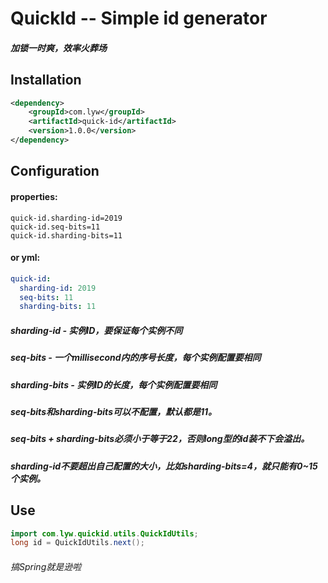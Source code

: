 # QuickId -- Simple id generator

##### 加锁一时爽，效率火葬场

## Installation
```xml
<dependency>
    <groupId>com.lyw</groupId>
    <artifactId>quick-id</artifactId>
    <version>1.0.0</version>
</dependency>
```

## Configuration
#### properties:
```properties
quick-id.sharding-id=2019
quick-id.seq-bits=11
quick-id.sharding-bits=11
```
#### or yml:
```yaml
quick-id:
  sharding-id: 2019
  seq-bits: 11
  sharding-bits: 11
```

##### sharding-id - 实例ID，要保证每个实例不同
##### seq-bits - 一个millisecond内的序号长度，每个实例配置要相同
##### sharding-bits - 实例ID的长度，每个实例配置要相同

##### seq-bits和sharding-bits可以不配置，默认都是11。
##### seq-bits + sharding-bits必须小于等于22，否则long型的id装不下会溢出。
##### sharding-id不要超出自己配置的大小，比如sharding-bits=4，就只能有0~15个实例。

## Use
```java
import com.lyw.quickid.utils.QuickIdUtils;
long id = QuickIdUtils.next();
```




###### 搞Spring就是逊啦
